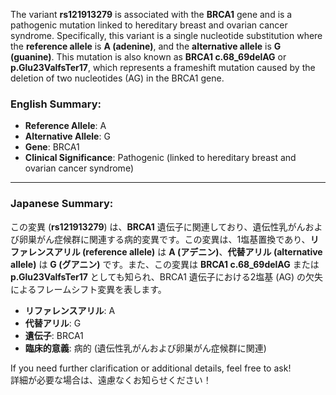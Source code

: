 The variant **rs121913279** is associated with the **BRCA1** gene and is a pathogenic mutation linked to hereditary breast and ovarian cancer syndrome. Specifically, this variant is a single nucleotide substitution where the **reference allele** is **A (adenine)**, and the **alternative allele** is **G (guanine)**. This mutation is also known as **BRCA1 c.68_69delAG** or **p.Glu23ValfsTer17**, which represents a frameshift mutation caused by the deletion of two nucleotides (AG) in the BRCA1 gene.

### English Summary:
- **Reference Allele**: A
- **Alternative Allele**: G
- **Gene**: BRCA1
- **Clinical Significance**: Pathogenic (linked to hereditary breast and ovarian cancer syndrome)

---

### Japanese Summary:
この変異 (**rs121913279**) は、**BRCA1** 遺伝子に関連しており、遺伝性乳がんおよび卵巣がん症候群に関連する病的変異です。この変異は、1塩基置換であり、**リファレンスアリル (reference allele)** は **A (アデニン)**、**代替アリル (alternative allele)** は **G (グアニン)** です。また、この変異は **BRCA1 c.68_69delAG** または **p.Glu23ValfsTer17** としても知られ、BRCA1 遺伝子における2塩基 (AG) の欠失によるフレームシフト変異を表します。

- **リファレンスアリル**: A
- **代替アリル**: G
- **遺伝子**: BRCA1
- **臨床的意義**: 病的 (遺伝性乳がんおよび卵巣がん症候群に関連)

If you need further clarification or additional details, feel free to ask!  
詳細が必要な場合は、遠慮なくお知らせください！